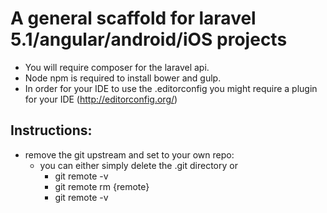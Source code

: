 # A general scaffold for laravel 5.1/angular/android/iOS projects

* You will require composer for the laravel api.
* Node npm is required to install bower and gulp.
* In order for your IDE to use the .editorconfig you might require a plugin for your IDE (http://editorconfig.org/)

## Instructions:

* remove the git upstream and set to your own repo:
  - you can either simply delete the .git directory or 
    - git remote -v
    - git remote rm {remote}
    - git remote -v